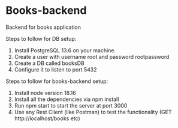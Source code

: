 # Books-backend
Backend for books application

Steps to follow for DB setup:
1. Install PostgreSQL 13.6 on your machine.
2. Create a user with username root and password rootpassword
3. Create a DB called booksDB
4. Configure it to listen to port 5432

Steps to follow for books-backend setup:
1. Install node version 18.16
2. Install all the dependencies via npm install
3. Run npm start to start the server at port 3000
4. Use any Rest Client (like Postman) to test the functionality (GET http://localhost/books etc)
